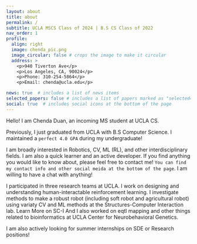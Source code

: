 ```yaml
---
layout: about
title: about
permalink: /
subtitle: UCLA MSCS Class of 2024 | B.S CS Class of 2022
nav_order: 1
profile:
  align: right
  image: chenda_pic.png
  image_circular: false # crops the image to make it circular
  address: >
    <p>940 Tiverton Ave</p>
    <p>Los Angeles, CA, 90024</p>
    <p>Phone: 310-254-5864</p>
    <p>Email: chenda@ucla.edu</p>

news: true  # includes a list of news items
selected_papers: false # includes a list of papers marked as "selected={true}"
social: true  # includes social icons at the bottom of the page
---
```

Hello! I am Chenda Duan, an incoming MS student at UCLA CS.

Previously, I just graduated from UCLA with B.S Computer Science. I maintained a `perfect 4.0 GPA` during my undergraduate! 

I am broadly interested in Robotics, CV, ML (RL), and other interdisciplinary fields. I am also a quick learner and an active developer. If you find anything you would like to know about, please feel free to contact me! `You can find my contact info and other social meida at the bottom of the page`.  I am willing to have a chat with anything!

I participated in three research teams at UCLA. I work on designing and understanding human-interactable reinforcement learning. I investigate methods to make a robust robot (including soft robot and agricultural robot) using variaty CV and ML methods at the Structures-Computer Interaction lab. Learn More on SC-I And I also worked on eqtl mapping and other things related to bioinformatics at UCLA Center for Neurobehavioral Genetics.

I am also actively looking for summer internships on SDE or Research positions! 
